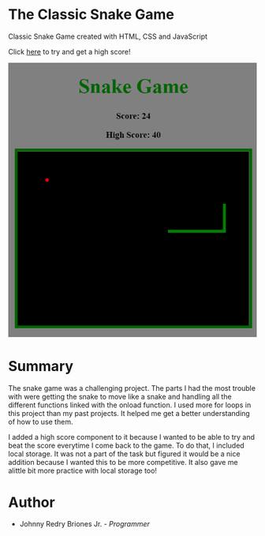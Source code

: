 # The Classic Snake Game

Classic Snake Game created with HTML, CSS and JavaScript

Click [here](https://jbri91.github.io/snakeGame/) to try and get a high score!

![Classic Snake Game](/snake_game.png)

# Summary

The snake game was a challenging project. The parts I had the most trouble with were getting the snake to move like a snake and handling all the different functions linked with the onload function. I used more for loops in this project than my past projects. It helped me get a better understanding of how to use them.

I added a high score component to it because I wanted to be able to try and beat the score everytime I come back to the game. To do that, I included local storage. It was not a part of the task but figured it would be a nice addition because I wanted this to be more competitive. It also gave me alittle bit more practice with local storage too!

# Author
* Johnny Redry Briones Jr. - *Programmer*